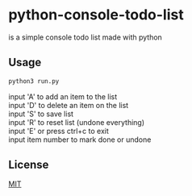 # python-console-todo-list

is a simple console todo list made with python


## Usage

```bash
python3 run.py
```
input 'A' to add an item to the list<br>
input 'D' to delete an item on the list<br>
input 'S' to save list<br>
input 'R' to reset list (undone everything)<br>
input 'E' or press ctrl+c to exit<br>
input item number to mark done or undone<br>

## License
[MIT](https://choosealicense.com/licenses/mit/)
